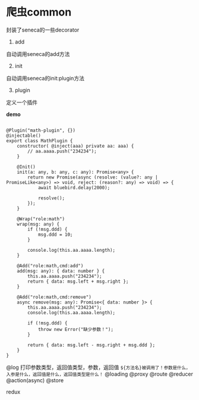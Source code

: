 # 爬虫common

封装了seneca的一些decorator

1. add

自动调用seneca的add方法

2. init

自动调用seneca的init:plugin方法

3. plugin

定义一个插件


**demo**

```

@Plugin("math-plugin", {})
@injectable()
export class MathPlugin {
    constructor( @inject(aaa) private aa: aaa) {
        // aa.aaaa.push("234234");
    }

    @Init()
    init(a: any, b: any, c: any): Promise<any> {
        return new Promise(async (resolve: (value?: any | PromiseLike<any>) => void, reject: (reason?: any) => void) => {
            await bluebird.delay(2000);

            resolve();
        });
    }

    @Wrap("role:math")
    wrap(msg: any) {
        if (!msg.ddd) {
            msg.ddd = 10;
        }

        console.log(this.aa.aaaa.length);
    }

    @Add("role:math,cmd:add")
    add(msg: any): { data: number } {
        this.aa.aaaa.push("234234");
        return { data: msg.left + msg.right };
    }

    @Add("role:math,cmd:remove")
    async remove(msg: any): Promise<{ data: number }> {
        this.aa.aaaa.push("234234");
        console.log(this.aa.aaaa.length);

        if (!msg.ddd) {
            throw new Error("缺少参数！");
        }

        return { data: msg.left - msg.right + msg.ddd };
    }
}

```

@log 打印参数类型，返回值类型，参数，返回值  `${方法名}被调用了！参数是什么，入参是什么，返回值是什么，返回值类型是什么！`
@loading
@proxy
@route
@reducer
@action(async)
@store

redux